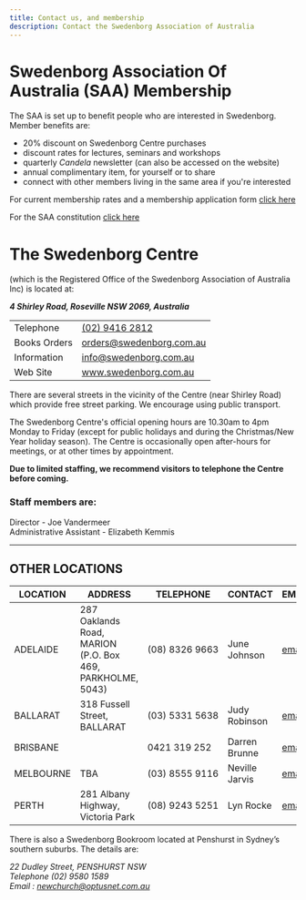 ```yaml
---
title: Contact us, and membership
description: Contact the Swedenborg Association of Australia
---
```


# Swedenborg Association Of Australia (SAA) Membership
The SAA is set up to benefit people who are interested in Swedenborg. Member benefits are:
- 20% discount on Swedenborg Centre purchases
- discount rates for lectures, seminars and workshops
- quarterly _Candela_ newsletter (can also be accessed on the website)
- annual complimentary item, for yourself or to share
- connect with other members living in the same area if you're interested

For current membership rates and a membership application form [click here](https://static.swedenborg.com.au/pdf/Membership_Application_Form.pdf)

For the SAA constitution [click here](https://static.swedenborg.com.au/pdf/constitution.pdf)

# The Swedenborg Centre
(which is the Registered Office of the Swedenborg Association of Australia Inc) is located at:

***4 Shirley Road, Roseville NSW  2069,  Australia***

|              |                                      |
| ------------ | ------------------------------------ |
| Telephone    | [(02) 9416 2812](tel://+61294162812) |
| Books Orders | orders@swedenborg.com.au             |
| Information  | info@swedenborg.com.au               |
| Web Site     | www.swedenborg.com.au                |


There are several streets in the vicinity of the Centre (near Shirley Road) which provide free street parking. We encourage using public transport.

The Swedenborg Centre's official opening hours are 10.30am to 4pm Monday to Friday (except for public holidays and during the Christmas/New Year holiday season). The Centre is occasionally open after-hours for meetings, or at other times by appointment.

**Due to limited staffing, we recommend visitors to telephone the Centre before coming.**

### Staff members are:

Director - Joe Vandermeer\
Administrative Assistant - Elizabeth Kemmis

---

## OTHER LOCATIONS

| LOCATION  | ADDRESS                                                   | TELEPHONE      | CONTACT        | EMAIL                                      |
| --------- | --------------------------------------------------------- | -------------- | -------------- | ------------------------------------------ |
| ADELAIDE  | 287 Oaklands Road, MARION (P.O. Box 469, PARKHOLME, 5043) | (08)&nbsp;8326&nbsp;9663 | June Johnson   | [email](mailto:junejohnson5@bigpond.com)   |
| BALLARAT  | 318 Fussell Street, BALLARAT                              | (03)&nbsp;5331&nbsp;5638 | Judy Robinson  | [email](mailto:lenrob@vic.chariot.net.au)  |
| BRISBANE  |                                                           | 0421&nbsp;319&nbsp;252   | Darren Brunne  | [email](mailto:drbrunne@gmail.com)         |
| MELBOURNE | TBA                                                       | (03)&nbsp;8555&nbsp;9116 | Neville Jarvis | [email](mailto:anjarvis72@optusnet.com.au) |
| PERTH     | 281 Albany Highway, Victoria Park                         | (08)&nbsp;9243&nbsp;5251 | Lyn Rocke      | [email](mailto:crocke@bigpond.net.au)      |

There is also a Swedenborg Bookroom located at Penshurst in Sydney’s southern suburbs. The details are:

*22 Dudley Street, PENSHURST NSW\
Telephone (02) 9580 1589\
Email : newchurch@optusnet.com.au*